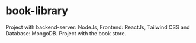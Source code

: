 # book-library
Project with backend-server: NodeJs, Frontend: ReactJs, Tailwind CSS and Database: MongoDB.
Project with the book store.
